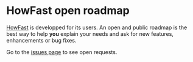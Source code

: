 # HowFast open roadmap

[HowFast](https://www.howfast.tech/) is developped for its users. An open and public roadmap is the best way
to help **you** explain your needs and ask for new features, enhancements or bug fixes.

Go to the [issues page](https://github.com/HowFast/roadmap/issues) to see open requests.
